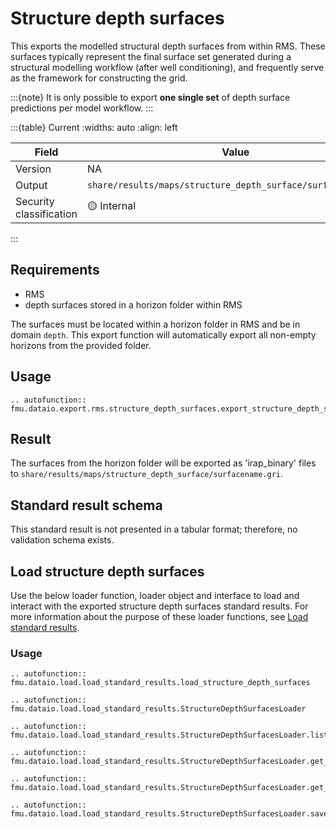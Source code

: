 # Structure depth surfaces

This exports the modelled structural depth surfaces from within RMS.
These surfaces typically represent the final surface set generated during a structural
modelling workflow (after well conditioning), and frequently serve as the framework for
constructing the grid.

:::{note} 
It is only possible to export **one single set** of depth surface predictions per 
model workflow.
:::

:::{table} Current
:widths: auto
:align: left

| Field | Value |
| --- | --- |
| Version | NA |
| Output | `share/results/maps/structure_depth_surface/surfacename.gri` |
| Security classification | 🟡 Internal |
:::

## Requirements

- RMS
- depth surfaces stored in a horizon folder within RMS

The surfaces must be located within a horizon folder in RMS and be in domain `depth`.
This export function will automatically export all non-empty horizons from the provided folder.


## Usage

```{eval-rst}
.. autofunction:: fmu.dataio.export.rms.structure_depth_surfaces.export_structure_depth_surfaces
```

## Result

The surfaces from the horizon folder will be exported as 'irap_binary'
files to `share/results/maps/structure_depth_surface/surfacename.gri`.


## Standard result schema

This standard result is not presented in a tabular format; therefore, no validation
schema exists.

## Load structure depth surfaces
Use the below loader function, loader object and interface to load and interact with 
the exported structure depth surfaces standard results. For more information about the
purpose of these loader functions, see 
[Load standard results](../standard_results.md#load-standard-results).

### Usage
```{eval-rst}
.. autofunction:: fmu.dataio.load.load_standard_results.load_structure_depth_surfaces
```

```{eval-rst}
.. autofunction:: fmu.dataio.load.load_standard_results.StructureDepthSurfacesLoader
```

```{eval-rst}
.. autofunction:: fmu.dataio.load.load_standard_results.StructureDepthSurfacesLoader.list_realizations
```

```{eval-rst}
.. autofunction:: fmu.dataio.load.load_standard_results.StructureDepthSurfacesLoader.get_realization
```
 
```{eval-rst}
.. autofunction:: fmu.dataio.load.load_standard_results.StructureDepthSurfacesLoader.get_blobs
```

```{eval-rst}
.. autofunction:: fmu.dataio.load.load_standard_results.StructureDepthSurfacesLoader.save_realization
```